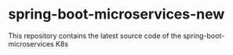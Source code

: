 # spring-boot-microservices-new
This repository contains the latest source code of the spring-boot-microservices K8s
